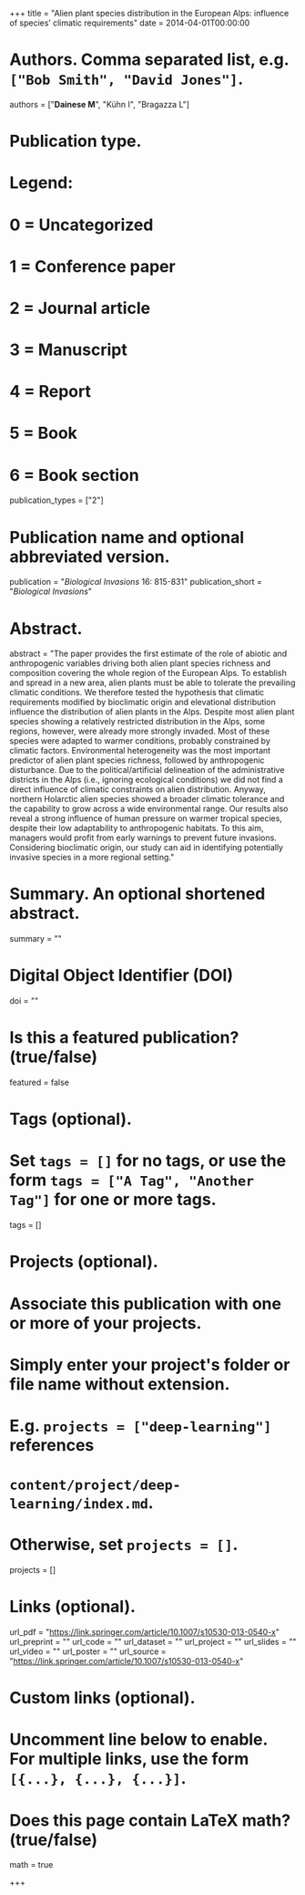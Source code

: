 +++
title = "Alien plant species distribution in the European Alps: influence of species’ climatic requirements"
date = 2014-04-01T00:00:00

# Authors. Comma separated list, e.g. `["Bob Smith", "David Jones"]`.
authors = ["**Dainese M**", "Kühn I", "Bragazza L"]

# Publication type.
# Legend:
# 0 = Uncategorized
# 1 = Conference paper
# 2 = Journal article
# 3 = Manuscript
# 4 = Report
# 5 = Book
# 6 = Book section
publication_types = ["2"]

# Publication name and optional abbreviated version.
publication = "*Biological Invasions* 16: 815-831"
publication_short = "*Biological Invasions*"

# Abstract.
abstract = "The paper provides the first estimate of the role of abiotic and anthropogenic variables driving both alien plant species richness and composition covering the whole region of the European Alps. To establish and spread in a new area, alien plants must be able to tolerate the prevailing climatic conditions. We therefore tested the hypothesis that climatic requirements modified by bioclimatic origin and elevational distribution influence the distribution of alien plants in the Alps. Despite most alien plant species showing a relatively restricted distribution in the Alps, some regions, however, were already more strongly invaded. Most of these species were adapted to warmer conditions, probably constrained by climatic factors. Environmental heterogeneity was the most important predictor of alien plant species richness, followed by anthropogenic disturbance. Due to the political/artificial delineation of the administrative districts in the Alps (i.e., ignoring ecological conditions) we did not find a direct influence of climatic constraints on alien distribution. Anyway, northern Holarctic alien species showed a broader climatic tolerance and the capability to grow across a wide environmental range. Our results also reveal a strong influence of human pressure on warmer tropical species, despite their low adaptability to anthropogenic habitats. To this aim, managers would profit from early warnings to prevent future invasions. Considering bioclimatic origin, our study can aid in identifying potentially invasive species in a more regional setting."

# Summary. An optional shortened abstract.
summary = ""

# Digital Object Identifier (DOI)
doi = ""

# Is this a featured publication? (true/false)
featured = false

# Tags (optional).
#   Set `tags = []` for no tags, or use the form `tags = ["A Tag", "Another Tag"]` for one or more tags.
tags = []

# Projects (optional).
#   Associate this publication with one or more of your projects.
#   Simply enter your project's folder or file name without extension.
#   E.g. `projects = ["deep-learning"]` references 
#   `content/project/deep-learning/index.md`.
#   Otherwise, set `projects = []`.
projects = []

# Links (optional).
url_pdf = "https://link.springer.com/article/10.1007/s10530-013-0540-x"
url_preprint = ""
url_code = ""
url_dataset = ""
url_project = ""
url_slides = ""
url_video = ""
url_poster = ""
url_source = "https://link.springer.com/article/10.1007/s10530-013-0540-x"

# Custom links (optional).
#   Uncomment line below to enable. For multiple links, use the form `[{...}, {...}, {...}]`.


# Does this page contain LaTeX math? (true/false)
math = true

+++
